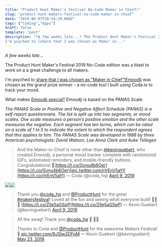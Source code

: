 ```yaml
---
title: "Product Hunt Maker's Festival No-Code Maker in Chief!"
slug: "product-hunt-makers-festival-no-code-maker-in-chief"
date: "2019-06-07T20:54:19.000Z"
tags: ["Coding","Apps"]
draft: false
template: "post"
description: "*A few weeks late...* The Product Hunt Maker's Festival 2019 No-Code edition was a blast to work on a a great challenge to all makers.
I'm psyched to [share that I was chosen as Maker in..."
---
```


*A few weeks late...*

The Product Hunt Maker's Festival 2019 No-Code edition was a blast to work on a a great challenge to all makers.

I'm psyched to [share that I was chosen as "Maker in Chief"!](https://www.producthunt.com/newsletter/2700)[Emoodji](https://coda.io/d/Emoodji_d2tRkelpm2c/History_suC_k?viewMode=play#_luQOO) was chosen as the grand prize winner - a no-code tool I built using Coda.io to track your mood.

What makes [Emoodji special?](https://coda.io/d/Emoodji_d2tRkelpm2c/History_suC_k?viewMode=play#_luQOO) Emoodji is based on the PANAS Scale:

*The PANAS Scale or Positive and Negative Affect Schedule (PANAS) is a self-report questionnaire. The list is split up into two segments, or mood scales. One scale measures a person’s positive emotion and the other scale measures the negative. Each segment has ten terms, which can be rated on a scale of 1 to 5 to indicate the extent to which the respondent agrees that this applies to him. The PANAS Scale was developed in 1988 by three American psychologists: David Watson, Lee Anna Clark and Auke Tellegen*

> And the Maker-in-Chief is none other than [@kevinguebert](https://twitter.com/kevinguebert?ref_src=twsrc%5Etfw), who created Emoodji, a personal mood tracker complete with randomized GIFs, automated reminders, and mobile-friendly buttons. Congratulations! 👏[https://t.co/Gvnu4b6Oer](https://t.co/Gvnu4b6Oer)[pic.twitter.com/rIrEnV5aYl](https://t.co/rIrEnV5aYl)
> &mdash; Coda (@coda_hq) [April 9, 2019](https://twitter.com/coda_hq/status/1115683821871980544?ref_src=twsrc%5Etfw)

![](../../../static/content/images/2019/06/Screen-Shot-2019-06-07-at-2.52.06-PM.png)![](../../../static/content/images/2019/06/Screen-Shot-2019-06-07-at-2.52.16-PM.png)
> Thank you [@coda_hq](https://twitter.com/coda_hq?ref_src=twsrc%5Etfw) and [@ProductHunt](https://twitter.com/ProductHunt?ref_src=twsrc%5Etfw) for the great [#makersfestival](https://twitter.com/hashtag/makersfestival?src=hash&amp;ref_src=twsrc%5Etfw)! Loved all the fun and seeing what everyone built! 🙌🙌🙌 [https://t.co/ZlIe5aGSpP](https://t.co/ZlIe5aGSpP)
> &mdash; Kevin Guebert (@kevinguebert) [April 9, 2019](https://twitter.com/kevinguebert/status/1115688820643586048?ref_src=twsrc%5Etfw)

> All the swag! Thank you [@coda_hq](https://twitter.com/coda_hq?ref_src=twsrc%5Etfw) 🙏 🎉🎉
>
> Thanks to Coda and [@ProductHunt](https://twitter.com/ProductHunt?ref_src=twsrc%5Etfw) for the awesome Makers Festival! 🙌 [pic.twitter.com/9JSIw2DFqM](https://t.co/9JSIw2DFqM)
> &mdash; Kevin Guebert (@kevinguebert) [May 23, 2019](https://twitter.com/kevinguebert/status/1131644977744760832?ref_src=twsrc%5Etfw)
